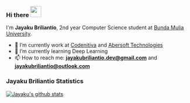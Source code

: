 ### Hi there <img src="https://github.com/TheDudeThatCode/TheDudeThatCode/blob/master/Assets/Hi.gif" width="30px"> 

I'm **Jayaku Briliantio**, 2nd year Computer Science student at [Bunda Mulia University](https://www.ubm.ac.id).

- 🔭 I’m currently work at [Codenitiva](https://www.linkedin.com/company/codenitiva) and [Abersoft Technologies](https://www.linkedin.com/company/abersoft-technologies)
- 🌱 I’m currently learning Deep Learning
- 📫 How to reach me: **jayakubriliantio.dev@gmail.com** and **jayakubriliantio@outlook.com**

### Jayaku Briliantio Statistics

[![Jayaku's github stats](https://github-readme-stats-one-black.vercel.app/api?username=ukayaj620&count_private=true&show_icons=true&include_all_commits=true)](https://github.com/anuraghazra/github-readme-stats)
